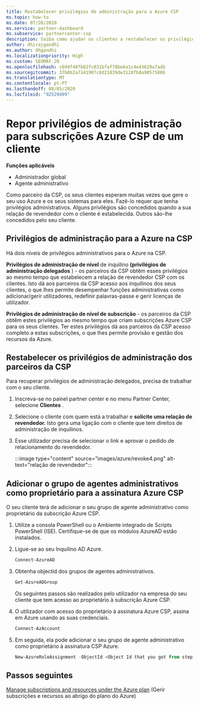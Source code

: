 ```yaml
---
title: Restabelecer privilégios de administração para a Azure CSP
ms.topic: how-to
ms.date: 07/28/2020
ms.service: partner-dashboard
ms.subservice: partnercenter-csp
description: Saiba como ajudar os clientes a restabelecer os privilégios de administração de um parceiro para que o parceiro possa ajudar a gerir as subscrições Azure CSP de um cliente.
author: dhirajgandhi
ms.author: dhgandhi
ms.localizationpriority: High
ms.custom: SEOMAY.20
ms.openlocfilehash: c694f48fb62fc031bfaf78be6a1c4e43629a7adb
ms.sourcegitcommit: 37b0b2a7141907c8d21839de3128fb8a98575886
ms.translationtype: MT
ms.contentlocale: pt-PT
ms.lasthandoff: 08/05/2020
ms.locfileid: "92529499"
---
```

# <a name="reinstate-admin-privileges-for-a-customers-azure-csp-subscriptions"></a>Repor privilégios de administração para subscrições Azure CSP de um cliente  

**Funções aplicáveis**

- Administrador global
- Agente administrativo

Como parceiro da CSP, os seus clientes esperam muitas vezes que gere o seu uso Azure e os seus sistemas para eles. Fazê-lo requer que tenha privilégios administrativos. Alguns privilégios são concedidos quando a sua relação de revendedor com o cliente é estabelecida. Outros são-lhe concedidos pelo seu cliente.

## <a name="admin-privileges-for-azure-in-csp"></a>Privilégios de administração para a Azure na CSP

Há dois níveis de privilégios administrativos para o Azure na CSP.

**Privilégios de administração de nível** de inquilino **(privilégios de administração delegados** ) - os parceiros da CSP obtêm esses privilégios ao mesmo tempo que estabelecem a relação de revendedor CSP com os clientes. Isto dá aos parceiros da CSP acesso aos inquilinos dos seus clientes, o que lhes permite desempenhar funções administrativas como adicionar/gerir utilizadores, redefinir palavras-passe e gerir licenças de utilizador.

**Privilégios de administração de nível de subscrição** - os parceiros da CSP obtêm estes privilégios ao mesmo tempo que criam subscrições Azure CSP para os seus clientes. Ter estes privilégios dá aos parceiros da CSP acesso completo a estas subscrições, o que lhes permite provisão e gestão dos recursos da Azure.

## <a name="reinstate-csp-partners-admin-privileges"></a>Restabelecer os privilégios de administração dos parceiros da CSP

Para recuperar privilégios de administração delegados, precisa de trabalhar com o seu cliente.

1. Inscreva-se no painel partner center e no menu Partner Center, selecione **Clientes** .

2. Selecione o cliente com quem está a trabalhar e **solicite uma relação de revendedor.** Isto gera uma ligação com o cliente que tem direitos de administração de inquilinos.

3. Esse utilizador precisa de selecionar o link e aprovar o pedido de relacionamento do revendedor.

   :::image type="content" source="images/azure/revoke4.png" alt-text="relação de revendedor":::

## <a name="adding-the-admin-agents-group-as-an-owner-for-the-azure-csp-subscription"></a>Adicionar o grupo de agentes administrativos como proprietário para a assinatura Azure CSP

O seu cliente terá de adicionar o seu grupo de agente administrativo como proprietário da subscrição Azure CSP.

1. Utilize a consola PowerShell ou o Ambiente integrado de Scripts PowerShell (ISE). Certifique-se de que os módulos AzureAD estão instalados.

2. Ligue-se ao seu Inquilino AD Azure.

   ```powershell
   Connect-AzureAD
   ```

3. Obtenha objectid dos grupos de agentes administrativos.

   ```powershell
   Get-AzureADGroup
   ```
   Os seguintes passos são realizados pelo utilizador na empresa do seu cliente que tem acesso ao proprietário à subscrição Azure CSP.

4. O utilizador com acesso do proprietário à assinatura Azure CSP, assina em Azure usando as suas credenciais.

   ```powershell
   Connect-AzAccount
   ```

5. Em seguida, ela pode adicionar o seu grupo de agente administrativo como proprietário à assinatura CSP Azure.

    ```powershell
    New-AzureRoleAssignment -ObjectId <Object Id that you got from step 3> -RoleDefinitionName Owner -Scope "/subscriptions/<SubscriptionId of CSP subscription>"
    ```

## <a name="next-steps"></a>Passos seguintes

[Manage subscriptions and resources under the Azure plan](azure-plan-manage.md) (Gerir subscrições e recursos ao abrigo do plano do Azure)
